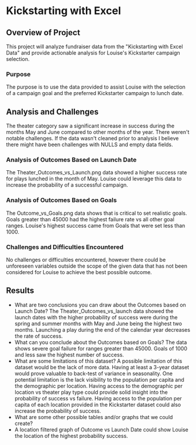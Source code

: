 # Kickstarting with Excel

## Overview of Project
This project will analyze fundraiser data from the "Kickstarting with Excel Data" and provide actionable analysis for Louise's Kickstarter campaign selection.
### Purpose
The purpose is to use the data provided to assist Louise with the selection of a campaign goal and the preferred Kickstarter campaign to lunch date.
## Analysis and Challenges
The theater category saw a significant increase in success during the months May and June compared to other months of the year. There weren't notable challenges. If the data wasn't cleaned prior to analysis I believe there might have been challenges with NULLS and empty data fields.
### Analysis of Outcomes Based on Launch Date
The Theater_Outcomes_vs_Launch.png data showed a higher success rate for plays lunched in the month of May. Louise could leverage this data to increase the probability of a successful campaign.
### Analysis of Outcomes Based on Goals
The Outcome_vs_Goals.png data shows that is critical to set realistic goals. Goals greater than 45000 had the highest failure rate vs all other goal ranges. Louise's highest success came from Goals that were set less than 1000.
### Challenges and Difficulties Encountered
No challenges or difficulties encountered, however there could be unforeseen variables outside the scope of the given data that has not been considered for Louise to achieve the best possible outcome.
## Results

- What are two conclusions you can draw about the Outcomes based on Launch Date?
The Theater_Outcomes_vs_launch data showed the launch dates with the higher probability of success were during the spring and summer months with May and June being the highest two months. Launching a play during the end of the calendar year decreases the rate of success.
- What can you conclude about the Outcomes based on Goals?
The data shows severe goal failure for ranges greater than 45000. Goals of 1000 and less saw the highest number of success.
- What are some limitations of this dataset?
A possible limitation of this dataset would be the lack of more data. Having at least a 3-year dataset would prove valuable to back-test of variance in seasonality.
One potential limitation is the lack visibility to the population per capita and the demographic per location. Having access to the demographic per location vs theater play type could provide solid insight into the probability of success vs failure. Having access to the population per capita of each location provided in the Kickstarter dataset could also increase the probability of success.
- What are some other possible tables and/or graphs that we could create?
 - A location filtered graph of Outcome vs Launch Date could show Louise the location of the highest probability success.
